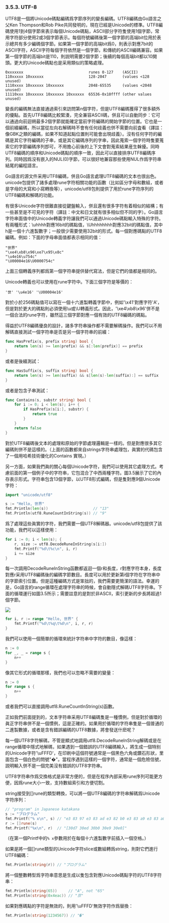 ### 3.5.3. UTF-8

UTF8是一個將Unicode碼點編碼爲字節序列的變長編碼。UTF8編碼由Go語言之父Ken Thompson和Rob Pike共同發明的，現在已經是Unicode的標準。UTF8編碼使用1到4個字節來表示每個Unicode碼點，ASCII部分字符隻使用1個字節，常用字符部分使用2或3個字節表示。每個符號編碼後第一個字節的高端bit位用於表示總共有多少編碼個字節。如果第一個字節的高端bit爲0，則表示對應7bit的ASCII字符，ASCII字符每個字符依然是一個字節，和傳統的ASCII編碼兼容。如果第一個字節的高端bit是110，則説明需要2個字節；後續的每個高端bit都以10開頭。更大的Unicode碼點也是采用類似的策略處理。

```
0xxxxxxx                             runes 0-127    (ASCII)
110xxxxx 10xxxxxx                    128-2047       (values <128 unused)
1110xxxx 10xxxxxx 10xxxxxx           2048-65535     (values <2048 unused)
11110xxx 10xxxxxx 10xxxxxx 10xxxxxx  65536-0x10ffff (other values unused)
```

變長的編碼無法直接通過索引來訪問第n個字符，但是UTF8編碼獲得了很多額外的優點。首先UTF8編碼比較緊湊，完全兼容ASCII碼，併且可以自動同步：它可以通過向前迴朔最多2個字節就能確定當前字符編碼的開始字節的位置。它也是一個前綴編碼，所以當從左向右解碼時不會有任何歧義也併不需要向前査看（譯註：像GBK之類的編碼，如果不知道起點位置則可能會出現歧義）。沒有任何字符的編碼是其它字符編碼的子串，或是其它編碼序列的字串，因此蒐索一個字符時隻要蒐索它的字節編碼序列卽可，不用擔心前後的上下文會對蒐索結果産生榦擾。同時UTF8編碼的順序和Unicode碼點的順序一致，因此可以直接排序UTF8編碼序列。同時因爲沒有嵌入的NUL(0)字節，可以很好地兼容那些使用NUL作爲字符串結尾的編程語言。

Go語言的源文件采用UTF8編碼，併且Go語言處理UTF8編碼的文本也很出色。unicode包提供了諸多處理rune字符相關功能的函數（比如區分字母和數組，或者是字母的大寫和小寫轉換等），unicode/utf8包則提供了用於rune字符序列的UTF8編碼和解碼的功能。

有很多Unicode字符很難直接從鍵盤輸入，併且還有很多字符有着相似的結構；有一些甚至是不可見的字符（譯註：中文和日文就有很多相似但不同的字）。Go語言字符串面值中的Unicode轉義字符讓我們可以通過Unicode碼點輸入特殊的字符。有兩種形式：\uhhhh對應16bit的碼點值，\Uhhhhhhhh對應32bit的碼點值，其中h是一個十六進製數字；一般很少需要使用32bit的形式。每一個對應碼點的UTF8編碼。例如：下面的字母串面值都表示相同的值：

```
"世界"
"\xe4\xb8\x96\xe7\x95\x8c"
"\u4e16\u754c"
"\U00004e16\U0000754c"
```

上面三個轉義序列都爲第一個字符串提供替代寫法，但是它們的值都是相同的。

Unicode轉義也可以使用在rune字符中。下面三個字符是等價的：

```
'世' '\u4e16' '\U00004e16'
```

對於小於256碼點值可以寫在一個十六進製轉義字節中，例如'\x41'對應字符'A'，但是對於更大的碼點則必須使用\u或\U轉義形式。因此，'\xe4\xb8\x96'併不是一個合法的rune字符，雖然這三個字節對應一個有效的UTF8編碼的碼點。

得益於UTF8編碼優良的設計，諸多字符串操作都不需要解碼操作。我們可以不用解碼直接測試一個字符串是否是另一個字符串的前綴：

```Go
func HasPrefix(s, prefix string) bool {
	return len(s) >= len(prefix) && s[:len(prefix)] == prefix
}
```

或者是後綴測試：

```Go
func HasSuffix(s, suffix string) bool {
	return len(s) >= len(suffix) && s[len(s)-len(suffix):] == suffix
}
```

或者是包含子串測試：

```Go
func Contains(s, substr string) bool {
	for i := 0; i < len(s); i++ {
		if HasPrefix(s[i:], substr) {
			return true
		}
	}
	return false
}
```

對於UTF8編碼後文本的處理和原始的字節處理邏輯是一樣的。但是對應很多其它編碼則併不是這樣的。（上面的函數都來自strings字符串處理包，眞實的代碼包含了一個用哈希技術優化的Contains 實現。）

另一方面，如果我們眞的關心每個Unicode字符，我們可以使用其它處理方式。考慮前面的第一個例子中的字符串，它包混合了中西兩種字符。圖3.5展示了它的內存表示形式。字符串包含13個字節，以UTF8形式編碼，但是隻對應9個Unicode字符：

```Go
import "unicode/utf8"

s := "Hello, 世界"
fmt.Println(len(s))                    // "13"
fmt.Println(utf8.RuneCountInString(s)) // "9"
```

爲了處理這些眞實的字符，我們需要一個UTF8解碼器。unicode/utf8包提供了該功能，我們可以這樣使用：

```Go
for i := 0; i < len(s); {
	r, size := utf8.DecodeRuneInString(s[i:])
	fmt.Printf("%d\t%c\n", i, r)
	i += size
}
```

每一次調用DecodeRuneInString函數都返迴一個r和長度，r對應字符本身，長度對應r采用UTF8編碼後的編碼字節數目。長度可以用於更新第i個字符在字符串中的字節索引位置。但是這種編碼方式是笨拙的，我們需要更簡潔的語法。幸運的是，Go語言的range循環在處理字符串的時候，會自動隱式解碼UTF8字符串。下面的循環運行如圖3.5所示；需要註意的是對於非ASCII，索引更新的步長將超過1個字節。

![](../images/ch3-05.png)

```Go
for i, r := range "Hello, 世界" {
	fmt.Printf("%d\t%q\t%d\n", i, r, r)
}
```

我們可以使用一個簡單的循環來統計字符串中字符的數目，像這樣：

```Go
n := 0
for _, _ = range s {
	n++
}
```

像其它形式的循環那樣，我們也可以忽略不需要的變量：

```Go
n := 0
for range s {
	n++
}
```

或者我們可以直接調用utf8.RuneCountInString(s)函數。

正如我們前面提到的，文本字符串采用UTF8編碼隻是一種慣例，但是對於循環的眞正字符串併不是一個慣例，這是正確的。如果用於循環的字符串隻是一個普通的二進製數據，或者是含有錯誤編碼的UTF8數據，將會發送什麽呢？

每一個UTF8字符解碼，不管是顯式地調用utf8.DecodeRuneInString解碼或是在range循環中隱式地解碼，如果遇到一個錯誤的UTF8編碼輸入，將生成一個特别的Unicode字符'\uFFFD'，在印刷中這個符號通常是一個黑色六角或鑽石形狀，里面包含一個白色的問號"�"。當程序遇到這樣的一個字符，通常是一個危險信號，説明輸入併不是一個完美沒有錯誤的UTF8字符串。

UTF8字符串作爲交換格式是非常方便的，但是在程序內部采用rune序列可能更方便，因爲rune大小一致，支持數組索引和方便切割。

string接受到[]rune的類型轉換，可以將一個UTF8編碼的字符串解碼爲Unicode字符序列：

```Go
// "program" in Japanese katakana
s := "プログラム"
fmt.Printf("% x\n", s) // "e3 83 97 e3 83 ad e3 82 b0 e3 83 a9 e3 83 a0"
r := []rune(s)
fmt.Printf("%x\n", r)  // "[30d7 30ed 30b0 30e9 30e0]"
```

（在第一個Printf中的`% x`參數用於在每個十六進製數字前插入一個空格。）

如果是將一個[]rune類型的Unicode字符slice或數組轉爲string，則對它們進行UTF8編碼：

```Go
fmt.Println(string(r)) // "プログラム"
```

將一個整數轉型爲字符串意思是生成以隻包含對應Unicode碼點字符的UTF8字符串：

```Go
fmt.Println(string(65))     // "A", not "65"
fmt.Println(string(0x4eac)) // "京"
```

如果對應碼點的字符是無效的，則用'\uFFFD'無效字符作爲替換：

```Go
fmt.Println(string(1234567)) // "�"
```
